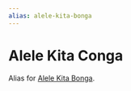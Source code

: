 ```yaml
---
alias: alele-kita-bonga
---
```

# Alele Kita Conga

Alias for [Alele Kita Bonga](alele-kita-bonga.md).